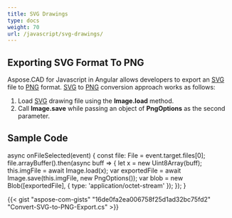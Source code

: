 ```yaml
---
title: SVG Drawings
type: docs
weight: 70
url: /javascript/svg-drawings/
---
```


## **Exporting SVG Format To PNG**

Aspose.CAD for Javascript in Angular allows developers to export an [SVG](https://docs.fileformat.com/page-description-language/svg/) file to [PNG](https://docs.fileformat.com/image/png/) format.
[SVG](https://docs.fileformat.com/page-description-language/svg/) to [PNG](https://docs.fileformat.com/image/png/) conversion approach works as follows:

1. Load [SVG](https://docs.fileformat.com/page-description-language/svg/) drawing file using the **Image.load** method.
1. Call **Image.save** while passing an object of **PngOptions** as the second parameter.

## Sample Code

async onFileSelected(event) {
 const file: File = event.target.files[0];
 file.arrayBuffer().then(async buff => {
  let x = new Uint8Array(buff);
  this.imgFile = await Image.load(x);
  var exportedFile = await Image.save(this.imgFile, new PngOptions());
  var blob = new Blob([exportedFile], { type: 'application/octet-stream' });
  });
}

{{< gist "aspose-com-gists" "16de0fa2ea006758f25d1ad32bc75fd2" "Convert-SVG-to-PNG-Export.cs" >}}
